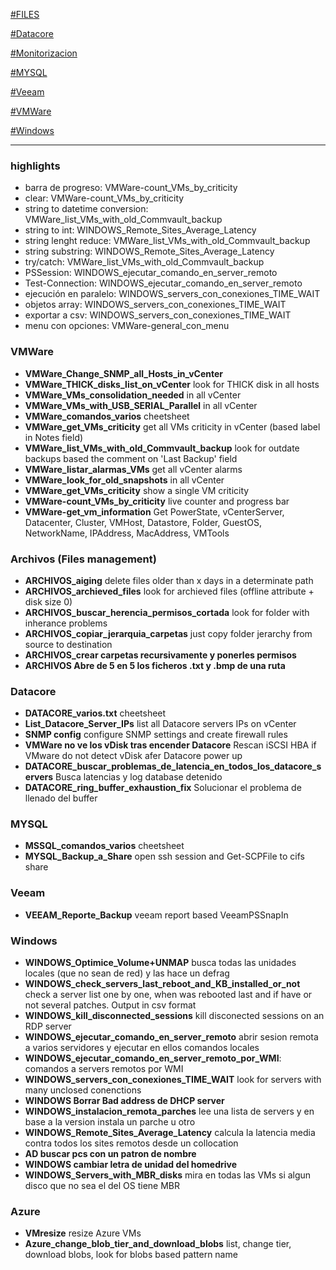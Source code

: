 [#FILES](#FILES)

[#Datacore](#Datacore)

[#Monitorizacion](#Monitorizacion)

[#MYSQL](#MYSQL)

[#Veeam](#Veeam)

[#VMWare](#VMWare)

[#Windows](#Windows)

------------

### highlights
  - barra de progreso: VMWare-count_VMs_by_criticity
  - clear: VMWare-count_VMs_by_criticity
  - string to datetime conversion: VMWare_list_VMs_with_old_Commvault_backup
  - string to int: WINDOWS_Remote_Sites_Average_Latency
  - string lenght reduce: VMWare_list_VMs_with_old_Commvault_backup
  - string substring: WINDOWS_Remote_Sites_Average_Latency
  - try/catch: VMWare_list_VMs_with_old_Commvault_backup
  - PSSession: WINDOWS_ejecutar_comando_en_server_remoto
  - Test-Connection: WINDOWS_ejecutar_comando_en_server_remoto
  - ejecución en paralelo: WINDOWS_servers_con_conexiones_TIME_WAIT
  - objetos array: WINDOWS_servers_con_conexiones_TIME_WAIT
  - exportar a csv: WINDOWS_servers_con_conexiones_TIME_WAIT
  - menu con opciones: VMWare-general_con_menu

### VMWare
  - **VMWare_Change_SNMP_all_Hosts_in_vCenter**
  - **VMWare_THICK_disks_list_on_vCenter** look for THICK disk in all hosts
  - **VMWare_VMs_consolidation_needed** in all vCenter
  - **VMWare_VMs_with_USB_SERIAL_Parallel** in all vCenter
  - **VMWare_comandos_varios** cheetsheet
  - **VMWare_get_VMs_criticity** get all VMs criticity in vCenter (based label in Notes field)
  - **VMWare_list_VMs_with_old_Commvault_backup** look for outdate backups based the comment on 'Last Backup' field
  - **VMWare_listar_alarmas_VMs** get all vCenter alarms
  - **VMWare_look_for_old_snapshots** in all vCenter
  - **VMWare_get_VMs_criticity** show a single VM criticity
  - **VMWare-count_VMs_by_criticity** live counter and progress bar
  - **VMWare-get_vm_information** Get PowerState, vCenterServer, Datacenter, Cluster, VMHost, Datastore, Folder, GuestOS, NetworkName, IPAddress, MacAddress, VMTools

### Archivos (Files management)
  - **ARCHIVOS_aiging** delete files older than x days in a determinate path
  - **ARCHIVOS_archieved_files** look for archieved files (offline attribute + disk size 0)
  - **ARCHIVOS_buscar_herencia_permisos_cortada** look for folder with inherance problems
  - **ARCHIVOS_copiar_jerarquia_carpetas** just copy folder jerarchy from source to destination
  - **ARCHIVOS_crear carpetas recursivamente y ponerles permisos**
  - **ARCHIVOS Abre de 5 en 5 los ficheros .txt y .bmp de una ruta**

### Datacore
  - **DATACORE_varios.txt** cheetsheet
  - **List_Datacore_Server_IPs** list all Datacore servers IPs on vCenter
  - **SNMP config** configure SNMP settings and create firewall rules
  - **VMWare no ve los vDisk tras encender Datacore** Rescan iSCSI HBA if VMware do not detect vDisk afer Datacore power up
  - **DATACORE_buscar_problemas_de_latencia_en_todos_los_datacore_servers** Busca latencias y log database detenido
  - **DATACORE_ring_buffer_exhaustion_fix** Solucionar el problema de llenado del buffer

### MYSQL
  - **MSSQL_comandos_varios** cheetsheet
  - **MYSQL_Backup_a_Share** open ssh session and Get-SCPFile to cifs share

### Veeam
  - **VEEAM_Reporte_Backup** veeam report based VeeamPSSnapIn

### Windows
  - **WINDOWS_Optimice_Volume+UNMAP** busca todas las unidades locales (que no sean de red) y las hace un defrag
  - **WINDOWS_check_servers_last_reboot_and_KB_installed_or_not** check a server list one by one, when was rebooted last and if have or not several patches. Output in csv format
  - **WINDOWS_kill_disconnected_sessions** kill disconected sessions on an RDP server
  - **WINDOWS_ejecutar_comando_en_server_remoto** abrir sesion remota a varios servidores y ejecutar en ellos comandos locales
  - **WINDOWS_ejecutar_comando_en_server_remoto_por_WMI**: comandos a servers remotos por WMI
  - **WINDOWS_servers_con_conexiones_TIME_WAIT** look for servers with many unclosed conenctions
  - **WINDOWS Borrar Bad address de DHCP server**
  - **WINDOWS_instalacion_remota_parches** lee una lista de servers y en base a la version instala un parche u otro
  - **WINDOWS_Remote_Sites_Average_Latency** calcula la latencia media contra todos los sites remotos desde un collocation
  - **AD buscar pcs con un patron de nombre**
  - **WINDOWS cambiar letra de unidad del homedrive**
  - **WINDOWS_Servers_with_MBR_disks** mira en todas las VMs si algun disco que no sea el del OS tiene MBR

### Azure
  - **VMresize** resize Azure VMs
  - **Azure_change_blob_tier_and_download_blobs** list, change tier, download blobs, look for blobs based pattern name
